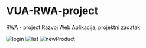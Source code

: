 # VUA-RWA-project
RWA - project
Razvoj Web Aplikacija, projektni zadatak


![login](https://user-images.githubusercontent.com/61901937/152857985-4b00a402-0cc3-4ca2-a94b-08fa4bfcef7b.JPG)
![list](https://user-images.githubusercontent.com/61901937/152858002-0bde74a5-918a-4da4-98ce-2e68570058b0.JPG)
![newProduct](https://user-images.githubusercontent.com/61901937/152858384-a05776bf-39f9-4952-bb89-69bd9b19df26.JPG)
